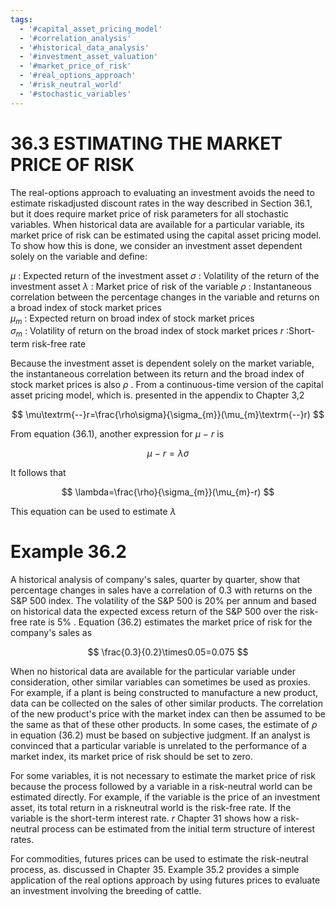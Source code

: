 ```yaml
---
tags:
  - '#capital_asset_pricing_model'
  - '#correlation_analysis'
  - '#historical_data_analysis'
  - '#investment_asset_valuation'
  - '#market_price_of_risk'
  - '#real_options_approach'
  - '#risk_neutral_world'
  - '#stochastic_variables'
---
```

# 36.3 ESTIMATING THE MARKET PRICE OF RISK  

The real-options approach to evaluating an investment avoids the need to estimate riskadjusted discount rates in the way described in Section 36.1, but it does require market price of risk parameters for all stochastic variables. When historical data are available for a particular variable, its market price of risk can be estimated using the capital asset pricing model. To show how this is done, we consider an investment asset dependent solely on the variable and define:  

$\mu$ : Expected return of the investment asset $\sigma$ : Volatility of the return of the investment asset $\lambda$ : Market price of risk of the variable $\rho$ : Instantaneous correlation between the percentage changes in the variable and returns on a broad index of stock market prices   
$\mu_{m}$ : Expected return on broad index of stock market prices   
$\sigma_{m}$ : Volatility of return on the broad index of stock market prices $r$ :Short-term risk-free rate  

Because the investment asset is dependent solely on the market variable, the instantaneous correlation between its return and the broad index of stock market prices is also $\rho$ . From a continuous-time version of the capital asset pricing model, which is. presented in the appendix to Chapter 3,2  

$$
\mu\textrm{--}r=\frac{\rho\sigma}{\sigma_{m}}(\mu_{m}\textrm{--}r)
$$  

From equation (36.1), another expression for $\mu\mathrm{~-~}r$ is  

$$
\mu\mathrm{~-~}r=\lambda\sigma
$$  

It follows that  

$$
\lambda=\frac{\rho}{\sigma_{m}}(\mu_{m}-r)
$$  

This equation can be used to estimate $\lambda$  

# Example 36.2  

A historical analysis of company's sales, quarter by quarter, show that percentage changes in sales have a correlation of 0.3 with returns on the S&P 500 index. The volatility of the S&P 500 is $20\%$ per annum and based on historical data the expected excess return of the S&P 500 over the risk-free rate is $5\%$ . Equation (36.2) estimates the market price of risk for the company's sales as  

$$
\frac{0.3}{0.2}\times0.05=0.075
$$  

When no historical data are available for the particular variable under consideration, other similar variables can sometimes be used as proxies. For example, if a plant is being constructed to manufacture a new product, data can be collected on the sales of other similar products. The correlation of the new product's price with the market index can then be assumed to be the same as that of these other products. In some cases, the estimate of $\rho$ in equation (36.2) must be based on subjective judgment. If an analyst is convinced that a particular variable is unrelated to the performance of a market index, its market price of risk should be set to zero.  

For some variables, it is not necessary to estimate the market price of risk because the process followed by a variable in a risk-neutral world can be estimated directly. For example, if the variable is the price of an investment asset, its total return in a riskneutral world is the risk-free rate. If the variable is the short-term interest rate. $r$ Chapter 31 shows how a risk-neutral process can be estimated from the initial term structure of interest rates.  

For commodities, futures prices can be used to estimate the risk-neutral process, as. discussed in Chapter 35. Example 35.2 provides a simple application of the real options approach by using futures prices to evaluate an investment involving the breeding of cattle.  
